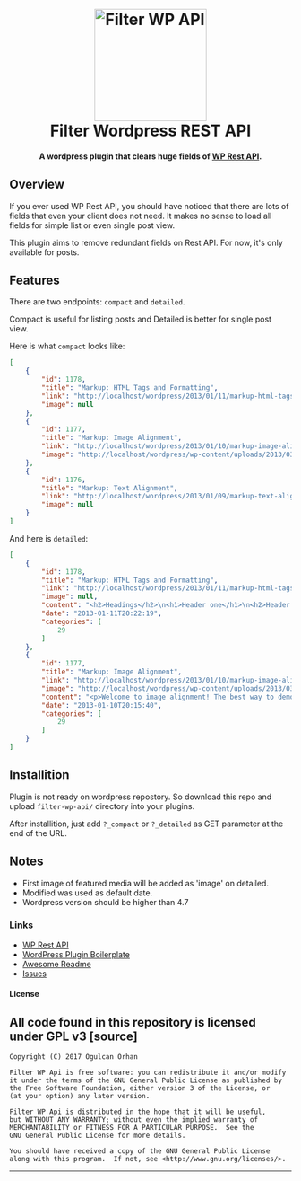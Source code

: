 <h1 align="center">
	<br>
	<img src="https://raw.githubusercontent.com/ogulcan/filter-wp-api/master/img/icon.png" alt="Filter WP API" width="200"></a>
  	<br>
  	Filter Wordpress REST API
  	<br>
</h1>


<h4 align="center">A wordpress plugin that clears huge fields of <a href="https://developer.wordpress.org/rest-api/" target="_blank">WP Rest API</a>.</h4>

## Overview

If you ever used WP Rest API, you should have noticed that there are lots of fields that even your client does not need. It makes no sense to load all fields for simple list or even single post view.

This plugin aims to remove redundant fields on Rest API. For now, it's only available for posts.

## Features

There are two endpoints: `compact` and `detailed`. 

Compact is useful for listing posts and Detailed is better for single post view.

Here is what `compact` looks like:

```json
[
	{
		"id": 1178,
		"title": "Markup: HTML Tags and Formatting",
		"link": "http://localhost/wordpress/2013/01/11/markup-html-tags-and-formatting/",
		"image": null
	},
	{
		"id": 1177,
		"title": "Markup: Image Alignment",
		"link": "http://localhost/wordpress/2013/01/10/markup-image-alignment/",
		"image": "http://localhost/wordpress/wp-content/uploads/2013/03/soworthloving-wallpaper.jpg"
	},
	{
		"id": 1176,
		"title": "Markup: Text Alignment",
		"link": "http://localhost/wordpress/2013/01/09/markup-text-alignment/",
		"image": null
	}
]
``` 

And here is `detailed`:

```json
[
	{
		"id": 1178,
		"title": "Markup: HTML Tags and Formatting",
		"link": "http://localhost/wordpress/2013/01/11/markup-html-tags-and-formatting/",
		"image": null,
		"content": "<h2>Headings</h2>\n<h1>Header one</h1>\n<h2>Header two</h2>\n<h3>Header three</h3>\n<h4>Header four</h4>\n<h5>Header five</h5>\n<h6>Header six</h6>\n<h2>Blockquotes</h2>\n<p>Single line blockquote:</p>\n<blockquote><p>Stay hungry. Stay foolish.</p></blockquote>\n<p>Multi line blockquote with a cite reference:</p>\n<blockquote><p>People think focus means saying yes to the thing you&#8217;ve got to focus on. But that&#8217;s not what it means at all. It means saying no to the hundred other good ideas that there are. You have to pick carefully. I&#8217;m actually as proud of the things we haven&#8217;t done as the things I have done. Innovation is saying no to 1,000 things. </p></blockquote>\n<p><cite>Steve Jobs</cite> &#8211; Apple Worldwide Developers&#8217; Conference, 1997</p>\n<h2>Tables</h2>\n<table>\n<thead>\n<tr>\n<th>Employee</th>\n<th>Salary</th>\n<th></th>\n</tr>\n</thead>\n<tbody>\n<tr>\n<th><a href=\"http://example.org/\">John Doe</a></th>\n<td>$1</td>\n<td>Because that&#8217;s all Steve Jobs needed for a salary.</td>\n</tr>\n<tr>\n<th><a href=\"http://example.org/\">Jane Doe</a></th>\n<td>$100K</td>\n<td>For all the blogging she does.</td>\n</tr>\n<tr>\n<th><a href=\"http://example.org/\">Fred Bloggs</a></th>\n<td>$100M</td>\n<td>Pictures are worth a thousand words, right? So Jane x 1,000.</td>\n</tr>\n<tr>\n<th><a href=\"http://example.org/\">Jane Bloggs</a></th>\n<td>$100B</td>\n<td>With hair like that?!",
		"date": "2013-01-11T20:22:19",
		"categories": [
			29
		]
	},
	{
		"id": 1177,
		"title": "Markup: Image Alignment",
		"link": "http://localhost/wordpress/2013/01/10/markup-image-alignment/",
		"image": "http://localhost/wordpress/wp-content/uploads/2013/03/soworthloving-wallpaper.jpg",
		"content": "<p>Welcome to image alignment! The best way to demonstrate the ebb and flow of the various image positioning options is to nestle them snuggly among an ocean of words. Grab a paddle and let&#8217;s get started.</p>\n<p>On the topic of alignment, it should be noted that users can choose from the options of <em>None</em>, <em>Left</em>, <em>Right, </em>and <em>Center</em>. In addition, they also get the options of <em>Thumbnail</em>, <em>Medium</em>, <em>Large</em> &amp; <em>Fullsize</em>.</p>\n<p style=\"text-align:center;\"><img class=\"size-full wp-image-906 aligncenter\" title=\"Image Alignment 580x300\" alt=\"Image Alignment 580x300\" src=\"http://localhost:8888/wordpress/wp-content/uploads/2013/03/image-alignment-580x300.jpg\" width=\"580\" height=\"300\" /></p>\n<p>The image above happens to be <em><strong>centered</strong></em>.</p>\n<p><strong><img class=\"size-full wp-image-904 alignleft\" title=\"Image Alignment 150x150\" alt=\"Image Alignment 150x150\" src=\"http://localhost:8888/wordpress/wp-content/uploads/2013/03/image-alignment-150x150.jpg\" width=\"150\" height=\"150\" /></strong>The rest of this paragraph is filler for the sake of seeing the text wrap around the 150&#215;150 image, which is <em><strong>left aligned</strong></em>.",
		"date": "2013-01-10T20:15:40",
		"categories": [
			29
		]
	}
]
``` 

## Installition

Plugin is not ready on wordpress repostory. So download this repo and upload `filter-wp-api/` directory into your plugins. 

After installition, just add `?_compact` or `?_detailed` as GET parameter at the end of the URL.

## Notes

* First image of featured media will be added as 'image' on detailed.
* Modified was used as default date.
* Wordpress version should be higher than 4.7

### Links

* [WP Rest API](https://developer.wordpress.org/rest-api/)
* [WordPress Plugin Boilerplate](https://github.com/DevinVinson/WordPress-Plugin-Boilerplate)
* [Awesome Readme](https://github.com/matiassingers/awesome-readme)
* [Issues](https://github.com/ogulcan/filter-wp-api/issues)

#### License

All code found in this repository is licensed under GPL v3
[source]
----
    Copyright (C) 2017 Ogulcan Orhan

    Filter WP Api is free software: you can redistribute it and/or modify
    it under the terms of the GNU General Public License as published by
    the Free Software Foundation, either version 3 of the License, or
    (at your option) any later version.

    Filter WP Api is distributed in the hope that it will be useful,
    but WITHOUT ANY WARRANTY; without even the implied warranty of
    MERCHANTABILITY or FITNESS FOR A PARTICULAR PURPOSE.  See the
    GNU General Public License for more details.

    You should have received a copy of the GNU General Public License
    along with this program.  If not, see <http://www.gnu.org/licenses/>.
----